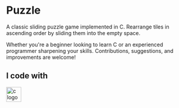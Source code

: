 # Puzzle
A classic sliding puzzle game implemented in C. Rearrange tiles in ascending order by sliding them into the empty space.

Whether you're a beginner looking to learn C or an experienced programmer sharpening your skills. Contributions, suggestions, and improvements are welcome!


<h2 align="left">I code with</h2>

<div align="left">
  <img src="https://cdn.jsdelivr.net/gh/devicons/devicon/icons/c/c-original.svg" height="40" alt="c logo"  />
</div>
